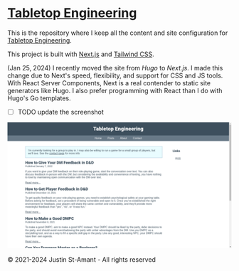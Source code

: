 # [Tabletop Engineering](https://tabletop.engineering/)

This is the repository where I keep all the content and site configuration for [Tabletop Engineering](https://tabletop.engineering/).

This project is built with [Next.js](https://nextjs.org/) and [Tailwind CSS](https://tailwindcss.com/).

(Jan 25, 2024) I recently moved the site from *Hugo* to *Next.js*. I made this change due to Next's speed, flexibility, and support for CSS and JS tools. With React Server Components, Next is a real contender to static site generators like Hugo. I also prefer programming with React than I do with Hugo's Go templates.

- [ ] TODO update the screenshot

![Screenshot](/doc/2022-02-10-175225-scrot.png)

© 2021-2024 Justin St-Amant - All rights reserved
